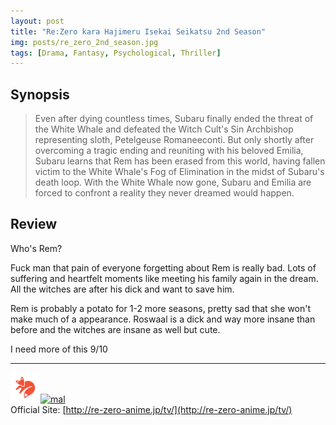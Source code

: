 ```yaml
---
layout: post
title: "Re:Zero kara Hajimeru Isekai Seikatsu 2nd Season"
img: posts/re_zero_2nd_season.jpg 
tags: [Drama, Fantasy, Psychological, Thriller]
---
```


## Synopsis
>Even after dying countless times, Subaru finally ended the threat of the White Whale and defeated the Witch Cult's Sin Archbishop representing sloth, Petelgeuse Romaneeconti. But only shortly after overcoming a tragic ending and reuniting with his beloved Emilia, Subaru learns that Rem has been erased from this world, having fallen victim to the White Whale's Fog of Elimination in the midst of Subaru's death loop. With the White Whale now gone, Subaru and Emilia are forced to confront a reality they never dreamed would happen.

## Review
Who's Rem?

Fuck man that pain of everyone forgetting about Rem is really bad. Lots of suffering and heartfelt moments like meeting his family again in the dream. All the witches are after his dick and want to save him.

Rem is probably a potato for 1-2 more seasons, pretty sad that she won't make much of a appearance. Roswaal is a dick and way more insane than before and the witches are insane as well but cute.
   
I need more of this 9/10

---

[![kitsu](..\assets\img\kitsu.png)](https://kitsu.io/anime/re-zero-kara-hajimeru-isekai-seikatsu-2)[![mal](..\assets\img\mal.ico)](https://myanimelist.net/anime/39587/Re_Zero_kara_Hajimeru_Isekai_Seikatsu_2nd_Season)  
Official Site: [http://re-zero-anime.jp/tv/](http://re-zero-anime.jp/tv/)